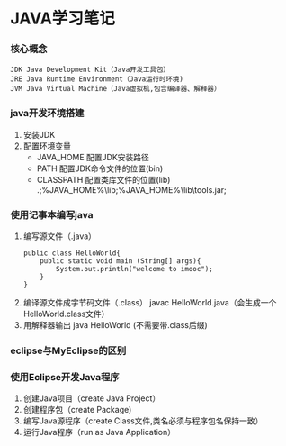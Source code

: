 #	JAVA学习笔记

### 核心概念
	JDK Java Development Kit（Java开发工具包）
	JRE Java Runtime Environment（Java运行时环境)
	JVM Java Virtual Machine（Java虚拟机,包含编译器、解释器）	


### java开发环境搭建
1.	安装JDK
2.	配置环境变量
	* JAVA_HOME 配置JDK安装路径
	* PATH	配置JDK命令文件的位置(bin)
	* CLASSPATH	配置类库文件的位置(lib)  .;%JAVA_HOME%\lib;%JAVA_HOME%\lib\tools.jar;

### 使用记事本编写java
1.  编写源文件（.java）
	```
	public class HelloWorld{
		public static void main (String[] args){
			System.out.println("welcome to imooc");
		}
	}
	```
2.  编译源文件成字节码文件（.class） javac HelloWorld.java（会生成一个HelloWorld.class文件）
3.  用解释器输出	java HelloWorld  (不需要带.class后缀)

### eclipse与MyEclipse的区别

### 使用Eclipse开发Java程序
1. 创建Java项目（create Java Project）
2. 创建程序包（create Package)
3. 编写Java源程序（create Class文件,类名必须与程序包名保持一致）
4. 运行Java程序（run as Java Application）

